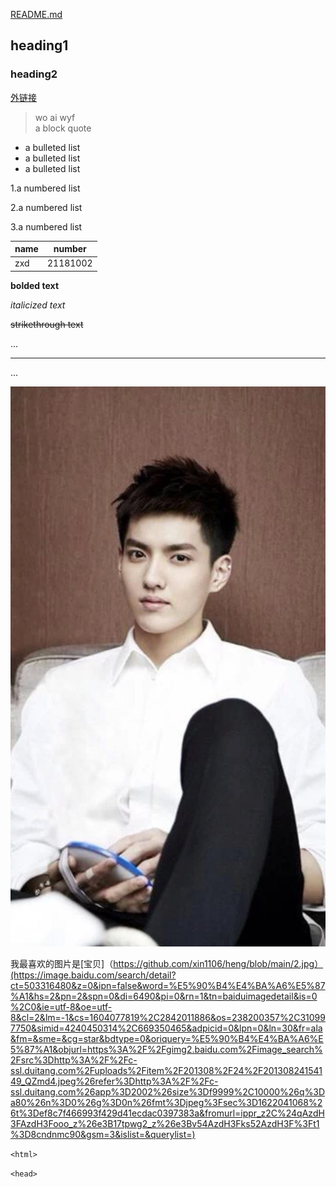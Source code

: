 [README.md](https://github.com/xin1106/heng/blob/main/README.md)
## heading1
### heading2
[外链接](http://baidu.com)
> wo ai wyf <br>
> a block quote
- a bulleted list 
- a bulleted list 
- a bulleted list 

1.a numbered list

2.a numbered list

3.a numbered list

|   name  |  number |
|---------|---------|
|   zxd   |21181002 |

**bolded text**
 
 _italicized text_

~~strikethrough text~~

...

---

...

![凡凡](https://github.com/xin1106/heng/blob/main/1.jpg)

我最喜欢的图片是[宝贝]（https://github.com/xin1106/heng/blob/main/2.jpg）(https://image.baidu.com/search/detail?ct=503316480&z=0&ipn=false&word=%E5%90%B4%E4%BA%A6%E5%87%A1&hs=2&pn=2&spn=0&di=6490&pi=0&rn=1&tn=baiduimagedetail&is=0%2C0&ie=utf-8&oe=utf-8&cl=2&lm=-1&cs=1604077819%2C2842011886&os=238200357%2C310997750&simid=4240450314%2C669350465&adpicid=0&lpn=0&ln=30&fr=ala&fm=&sme=&cg=star&bdtype=0&oriquery=%E5%90%B4%E4%BA%A6%E5%87%A1&objurl=https%3A%2F%2Fgimg2.baidu.com%2Fimage_search%2Fsrc%3Dhttp%3A%2F%2Fc-ssl.duitang.com%2Fuploads%2Fitem%2F201308%2F24%2F20130824154149_QZmd4.jpeg%26refer%3Dhttp%3A%2F%2Fc-ssl.duitang.com%26app%3D2002%26size%3Df9999%2C10000%26q%3Da80%26n%3D0%26g%3D0n%26fmt%3Djpeg%3Fsec%3D1622041068%26t%3Def8c7f466993f429d41ecdac0397383a&fromurl=ippr_z2C%24qAzdH3FAzdH3Fooo_z%26e3B17tpwg2_z%26e3Bv54AzdH3Fks52AzdH3F%3Ft1%3D8cndnmc90&gsm=3&islist=&querylist=)


 ``<html>``
 
 ``<head>``
 

 


